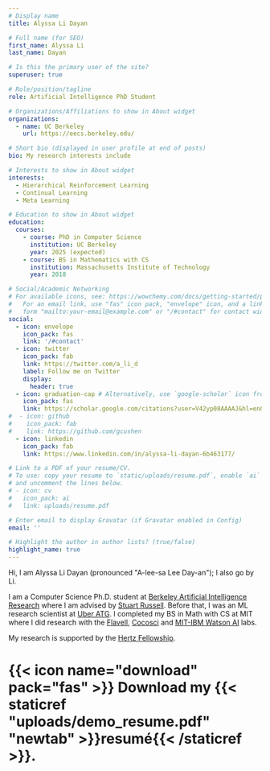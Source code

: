```yaml
---
# Display name
title: Alyssa Li Dayan

# Full name (for SEO)
first_name: Alyssa Li
last_name: Dayan

# Is this the primary user of the site?
superuser: true

# Role/position/tagline
role: Artificial Intelligence PhD Student

# Organizations/Affiliations to show in About widget
organizations:
  - name: UC Berkeley
    url: https://eecs.berkeley.edu/

# Short bio (displayed in user profile at end of posts)
bio: My research interests include 

# Interests to show in About widget
interests:
  - Hierarchical Reinforcement Learning
  - Continual Learning
  - Meta Learning

# Education to show in About widget
education:
  courses:
    - course: PhD in Computer Science
      institution: UC Berkeley
      year: 2025 (expected)
    - course: BS in Mathematics with CS
      institution: Massachusetts Institute of Technology
      year: 2018

# Social/Academic Networking
# For available icons, see: https://wowchemy.com/docs/getting-started/page-builder/#icons
#   For an email link, use "fas" icon pack, "envelope" icon, and a link in the
#   form "mailto:your-email@example.com" or "/#contact" for contact widget.
social:
  - icon: envelope
    icon_pack: fas
    link: '/#contact'
  - icon: twitter
    icon_pack: fab
    link: https://twitter.com/a_li_d
    label: Follow me on Twitter
    display:
      header: true
  - icon: graduation-cap # Alternatively, use `google-scholar` icon from `ai` icon pack
    icon_pack: fas
    link: https://scholar.google.com/citations?user=V42yp08AAAAJ&hl=en&oi=ao
#  - icon: github
#    icon_pack: fab
#    link: https://github.com/gcushen
  - icon: linkedin
    icon_pack: fab
    link: https://www.linkedin.com/in/alyssa-li-dayan-6b463177/

# Link to a PDF of your resume/CV.
# To use: copy your resume to `static/uploads/resume.pdf`, enable `ai` icons in `params.yaml`,
# and uncomment the lines below.
# - icon: cv
#   icon_pack: ai
#   link: uploads/resume.pdf

# Enter email to display Gravatar (if Gravatar enabled in Config)
email: ''

# Highlight the author in author lists? (true/false)
highlight_name: true
---
```


Hi, I am Alyssa Li Dayan (pronounced "A-lee-sa Lee Day-an"); I also go by Li.

I am a Computer Science Ph.D. student at [Berkeley Artificial Intelligence Research](https://bair.berkeley.edu/) where I am advised by [Stuart Russell](https://people.eecs.berkeley.edu/~russell/). Before that, I was an ML research scientist at [Uber ATG](https://www.uber.com/us/en/atg/research-and-development/perception-and-prediction/). I completed my BS in Math with CS at MIT where I did research with the [Flavell](https://flavell.mit.edu/), [Cocosci](https://cocosci.mit.edu/) and [MIT-IBM Watson AI](https://mitibmwatsonailab.mit.edu/) labs. 

My research is supported by the [Hertz Fellowship](https://www.hertzfoundation.org/).

# {{< icon name="download" pack="fas" >}} Download my {{< staticref "uploads/demo_resume.pdf" "newtab" >}}resumé{{< /staticref >}}.
